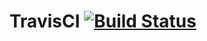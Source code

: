 # TravisCI   [![Build Status](https://travis-ci.com/tigerraj32/TravisCI.svg?branch=master)](https://travis-ci.com/tigerraj32/TravisCI)


```xcodebuild clean build test -project TravisCI.xcodeproj -scheme "TravisCI"  -sdk iphonesimulator -destination "platform=iOS Simulator,OS=11.3,name=iPhone X" ONLY_ACTIVE_ARCH=NO CODE_SIGNING_REQUIRED=NO
```
